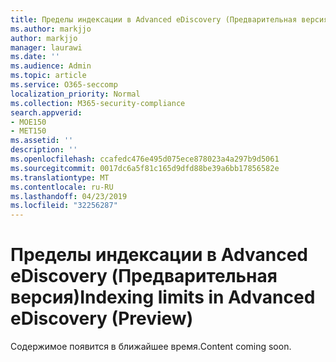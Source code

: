 ```yaml
---
title: Пределы индексации в Advanced eDiscovery (Предварительная версия)
ms.author: markjjo
author: markjjo
manager: laurawi
ms.date: ''
ms.audience: Admin
ms.topic: article
ms.service: O365-seccomp
localization_priority: Normal
ms.collection: M365-security-compliance
search.appverid:
- MOE150
- MET150
ms.assetid: ''
description: ''
ms.openlocfilehash: ccafedc476e495d075ece878023a4a297b9d5061
ms.sourcegitcommit: 0017dc6a5f81c165d9dfd88be39a6bb17856582e
ms.translationtype: MT
ms.contentlocale: ru-RU
ms.lasthandoff: 04/23/2019
ms.locfileid: "32256287"
---
```

# <a name="indexing-limits-in-advanced-ediscovery-preview"></a><span data-ttu-id="be3a5-102">Пределы индексации в Advanced eDiscovery (Предварительная версия)</span><span class="sxs-lookup"><span data-stu-id="be3a5-102">Indexing limits in Advanced eDiscovery (Preview)</span></span>

<span data-ttu-id="be3a5-103">Содержимое появится в ближайшее время.</span><span class="sxs-lookup"><span data-stu-id="be3a5-103">Content coming soon.</span></span>
